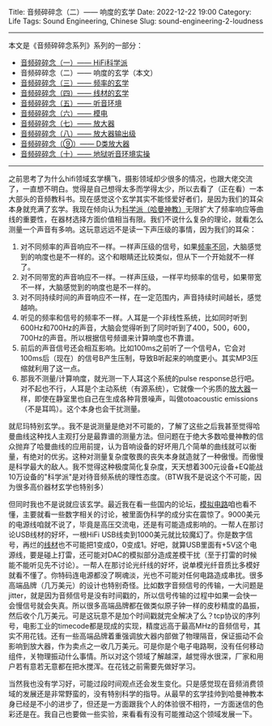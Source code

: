 Title: 音频碎碎念（二）—— 响度的玄学
Date: 2022-12-22 19:00
Category: Life
Tags: Sound Engineering, Chinese
Slug: sound-engineering-2-loudness


---

本文是《音频碎碎念系列》系列的一部分：

* [音频碎碎念（一）—— HiFi科学派](/sound-engineering-1-scientific-hifi.html)
* 音频碎碎念（二）—— 响度的玄学（本文）
* [音频碎碎念（三）—— 频率的玄学](/sound-engineering-3-frequency.html)
* [音频碎碎念（四）—— 线材的玄学](/sound-engineering-4-cables.html)
* [音频碎碎念（五）—— 听音环境](/sound-engineering-5-environment.html)
* [音频碎碎念（六）—— 模电](/sound-engineering-6-analog-circuits.html)
* [音频碎碎念（七）—— 放大器](/sound-engineering-7-amplifiers.html)
* [音频碎碎念（八）—— 放大器输出级](/sound-engineering-8-amp-output-stage.html)
* [音频碎碎念（⑨）—— D类放大器](/sound-engineering-9-class-d-amp.html)
* [音频碎碎念（十）—— 地狱听音环境实操](/sound-engineering-10-real-example.html)

---

之前思考了为什么hifi领域玄学横飞，摄影领域却少很多的情况，也跟大佬交流了，一直想不明白。觉得是自己想得太多而学得太少，所以去看了（正在看）一本大部头的音频教科书。现在感觉这个玄学其实不能怪爱好者们，是因为我们的耳朵本身就充满了玄学。我现在倾向认为[科学派（哈曼神教）](/sound-engineering-1-scientific-hifi.html)无限扩大了频率响应等曲线的重要性，在器材选择方面价值相当有限。我们不说什么复杂的理论，就看怎么测量一个声音有多响。这玩意远远不是读一下声压级的事情，因为我们的耳朵：

1. 对不同频率的声音响应不一样。一样声压级的信号，如果[频率不同](/sound-engineering-3-frequency.html)，大脑感觉到的响度也是不一样的。这个和眼睛还比较类似，但从下一个开始就不一样了。
2. 对不同带宽的声音响应不一样。一样声压级，一样平均频率的信号，如果带宽不一样，大脑感觉到的响度也是不一样的。
3. 对不同持续时间的声音响应不一样，在一定范围内，声音持续时间越长，感觉越响。
4. 听见的频率和信号的频率不一样。人耳是一个非线性系统，比如同时听到600Hz和700Hz的声音，大脑会觉得听到了同时听到了400，500，600，700Hz的声音。所以根据信号频谱来计算响度也不靠谱。
5. 前后的声音信号还会相互影响。比如100ms之前听了一个信号A，它会对100ms后（现在）的信号B产生压制，导致B听起来的响度更小。其实MP3压缩就利用了这一点。
6. 那我不测量/计算响度，就光测一下人耳这个系统的pulse response总行吧。对不起也不行，人耳是个主动系统（有源系统），它就像一个劣质的[放大器](/sound-engineering-7-amplifiers.html)一样，即使在静室里也自己在生成各种背景噪声，叫做otoacoustic emissions（不是耳鸣）。这个本身也会干扰测量。

就尼玛特别玄学。。我不是说测量是绝对不可能的，了解了这些之后我甚至觉得哈曼曲线这种找人主观打分是最靠谱的测量方法。但问题在于绝大多数哈曼神教的信众抛弃了哈曼曲线的应用前提，认为音响设备的好坏用几个简单的曲线就可以衡量，有绝对的优劣。这种对测量复杂度敬畏的丧失本身就造就了一种傲慢。而傲慢是科学最大的敌人。我不觉得这种极度简化复杂度，天天想着300元设备+EQ能战10万设备的"科学派"是对待音频系统的理性态度。（BTW我不是说这个不可能，因为很多高价器材玄学也特别多）

但同时我也不是说就应该玄学。最近我在看一些国内的论坛，[模拟电路](/sound-engineering-6-analog-circuits.html)咱也看不懂，主要就看一些数字相关的讨论，被里面伪科学的成分实在震惊了。9000美元的电源线咱就不说了，毕竟是高压交流电，还是有可能造成影响的。一帮人在那讨论USB线材的好坏，一根HiFi USB线卖到1000美元就比较魔幻了。你是数字信号，再烂的[线材](/sound-engineering-4-cables.html)也不可能把1变成0，0变成1。好吧，就算USB里面有+5V这个电源线，要是碰上打雷，还可能对DAC的模拟部分造成差模干扰（至于打雷的时候能不能听见先不讨论）。一帮人在那讨论光纤线的好坏，说单模光纤音质比多模好就看不懂了。你特码连电源都没了啊魂淡，光也不可能对任何电路造成串扰。很多高端品牌（几万美元）的设计也特别奇怪。比如数字音频信号的传输，一大问题是jitter，就是因为音频信号是没有时间戳的，所以信号传输的过程中如果一会快一会慢信号就会失真。所以很多高端品牌都在做类似原子钟一样的皮秒精度的晶振，然后收个几万美元。可是这玩意不是加个时间戳就完全解决了么？tcp协议的序列号，电影工业的timecode都是现成的实现，精度远高于最高MHz的音频信号，其实不用花钱。还有一些高端品牌着重强调放大器内部做了物理隔音，保证振动不会影响到放大器，作为卖点之一收几万美元。可是你是个电子电路啊，没有任何移动组件，关物理振动什么事情。所以对这个领域了解越深，越觉得水很深，厂家和用户若有意若无意都在把水搅浑。在花钱之前需要先做好学习。

当然我也没有学习好，可能过段时间观点还会发生变化。只是感觉现在音频消费领域的发展还是非常野蛮的，没有特别科学的指导。从最早的玄学挂帅到哈曼神教本身已经是不小的进步了，但还是一方面跟我个人的体验很不相符，一方面迷信的色彩还是在。我自己也要做一些实验，来看看有没有可能推动这个领域发展一下。
